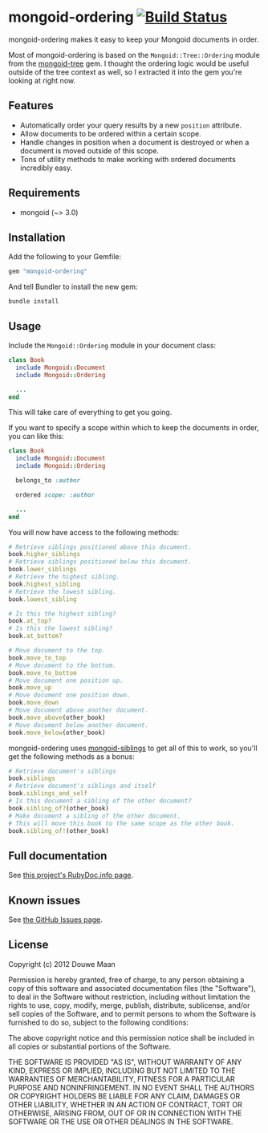 # mongoid-ordering  [![Build Status](https://secure.travis-ci.org/DouweM/mongoid-ordering.png?branch=master)](http://travis-ci.org/DouweM/mongoid-ordering)

mongoid-ordering makes it easy to keep your Mongoid documents in order.

Most of mongoid-ordering is based on the 
`Mongoid::Tree::Ordering` module from the
[mongoid-tree](https://github.com/benedikt/mongoid-tree) gem. I thought
the ordering logic would be useful outside of the tree context as well, so I 
extracted it into the gem you're looking at right now.

## Features

* Automatically order your query results by a new `position` attribute.
* Allow documents to be ordered within a certain scope.
* Handle changes in position when a document is destroyed or when a document is 
  moved outside of this scope.
* Tons of utility methods to make working with ordered documents incredibly easy.

## Requirements

* mongoid (~> 3.0)

## Installation

Add the following to your Gemfile:

```ruby
gem "mongoid-ordering"
```

And tell Bundler to install the new gem:

```
bundle install
```

## Usage

Include the `Mongoid::Ordering` module in your document class:

```ruby
class Book
  include Mongoid::Document
  include Mongoid::Ordering

  ...
end
```

This will take care of everything to get you going. 

If you want to specify a scope within which to keep the documents in order, 
you can like this:

```ruby
class Book
  include Mongoid::Document
  include Mongoid::Ordering

  belongs_to :author

  ordered scope: :author

  ...
end
```

You will now have access to the following methods:

```ruby
# Retrieve siblings positioned above this document.
book.higher_siblings
# Retrieve siblings positioned below this document.
book.lower_siblings
# Retrieve the highest sibling.
book.highest_sibling
# Retrieve the lowest sibling.
book.lowest_sibling

# Is this the highest sibling?
book.at_top?
# Is this the lowest sibling?
book.at_bottom?

# Move document to the top.
book.move_to_top
# Move document to the bottom.
book.move_to_bottom
# Move document one position up.
book.move_up
# Move document one position down.
book.move_down
# Move document above another document.
book.move_above(other_book)
# Move document below another document.
book.move_below(other_book)
```

mongoid-ordering uses [mongoid-siblings](https://github.com/DouweM/mongoid-siblings) to get all of this to work, so you'll get the following methods as a bonus:

```ruby
# Retrieve document's siblings
book.siblings
# Retrieve document's siblings and itself
book.siblings_and_self
# Is this document a sibling of the other document?
book.sibling_of?(other_book)
# Make document a sibling of the other document.
# This will move this book to the same scope as the other book.
book.sibling_of!(other_book)
```

## Full documentation
See [this project's RubyDoc.info page](http://rubydoc.info/github/DouweM/mongoid-ordering/master/frames).

## Known issues
See [the GitHub Issues page](https://github.com/DouweM/mongoid-ordering/issues).

## License
Copyright (c) 2012 Douwe Maan

Permission is hereby granted, free of charge, to any person obtaining
a copy of this software and associated documentation files (the
"Software"), to deal in the Software without restriction, including
without limitation the rights to use, copy, modify, merge, publish,
distribute, sublicense, and/or sell copies of the Software, and to
permit persons to whom the Software is furnished to do so, subject to
the following conditions:

The above copyright notice and this permission notice shall be
included in all copies or substantial portions of the Software.

THE SOFTWARE IS PROVIDED "AS IS", WITHOUT WARRANTY OF ANY KIND,
EXPRESS OR IMPLIED, INCLUDING BUT NOT LIMITED TO THE WARRANTIES OF
MERCHANTABILITY, FITNESS FOR A PARTICULAR PURPOSE AND
NONINFRINGEMENT. IN NO EVENT SHALL THE AUTHORS OR COPYRIGHT HOLDERS BE
LIABLE FOR ANY CLAIM, DAMAGES OR OTHER LIABILITY, WHETHER IN AN ACTION
OF CONTRACT, TORT OR OTHERWISE, ARISING FROM, OUT OF OR IN CONNECTION
WITH THE SOFTWARE OR THE USE OR OTHER DEALINGS IN THE SOFTWARE.